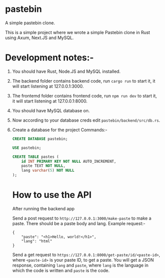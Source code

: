 # pastebin
A simple pastebin clone.

This is a simple project where we wrote a simple Pastebin clone in Rust using Axum, Next.JS and MySQL.

# Development notes:-
1. You should have Rust, Node.JS and MySQL installed.

2. The backend folder contains backend code, run `cargo run` to  start it, it will start listening at 127.0.0.1:3000.

3. The frontemd folder contains frontend code, run `npm run dev` to start it, it will start listening at 127.0.0.1:8000.

4. You should have MySQL database on.

5. Now according to your database creds edit `pastebin/backend/src/db.rs`.

6. Create a database for the project
   Commands:-
   ```sql
   CREATE DATABASE pastebin;

   USE pastebin;

   CREATE TABLE pastes (
       id INT PRIMARY KEY NOT NULL AUTO_INCREMENT,
       paste TEXT NOT NULL,
       lang varchar(5) NOT NULL
   );
   ```


   # How to use the API
   After running the backend app

   Send a post request to `http://127.0.0.1:3000/make-paste` to make a paste. There should be a paste body and lang.
   Example request:-
   ```
   {
       "paste": "<h1>Hello, world!</h1>",
       "lang": "html"
   }
   ```


   Send a get request to `https://127.0.0.1:8000/get-paste/id/<paste-id>`, where `<paste-id>` is your paste ID, to get a paste. You will get a JSON response, containing `lang` and `paste`, where `lang` is the language in which the code is written and `paste` is the code.
